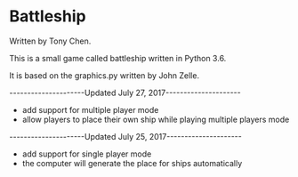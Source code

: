 # Battleship

Written by Tony Chen.

This is a small game called battleship written in Python 3.6.

It is based on the graphics.py written by John Zelle.

---------------------Updated July 27, 2017---------------------
- add support for multiple player mode
- allow players to place their own ship while playing multiple players mode

---------------------Updated July 25, 2017---------------------
- add support for single player mode
- the computer will generate the place for ships automatically
